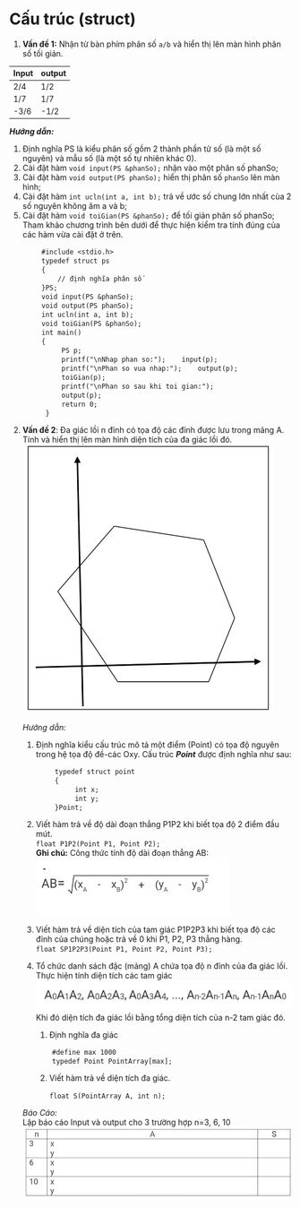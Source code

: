 # Cấu trúc (struct)

1. **Vấn đề 1:** Nhận từ bàn phím phân số ` a/b ` và hiển thị lên màn hình phân số tối giản. 

 Input | output 
--------- | -----------
2/4  | 1/2
1/7  | 1/7
-3/6  | -1/2


   **_Hướng dẫn:_**  
  1. Định nghĩa PS là kiểu phân số gồm 2 thành phần tử số (là một số nguyên) và mẫu số (là một số tự nhiên khác 0).
  2. Cài đặt hàm ` void input(PS &phanSo); ` nhận vào một phân số phanSo;
  3. Cài đặt hàm ` void output(PS phanSo); ` hiển thị phân số ` phanSo ` lên màn hình;
  4. Cài đặt hàm ` int ucln(int a, int b); ` trả về ước số chung lớn nhất cùa 2 số nguyên không âm a và b;
  5. Cài đặt hàm ` void toiGian(PS &phanSo); ` để tối giản phân số phanSo;
Tham khảo chương trình bên dưới để thực hiện kiểm tra tính đúng của các hàm vừa cài đặt ở trên.

```        
        #include <stdio.h>
        typedef struct ps
        {
		    // định nghĩa phân số
        }PS;
        void input(PS &phanSo);
        void output(PS phanSo);
        int ucln(int a, int b);
        void toiGian(PS &phanSo);
        int main()
        {
             PS p;
             printf("\nNhap phan so:");    input(p);
             printf("\nPhan so vua nhap:");    output(p);
             toiGian(p);
             printf("\nPhan so sau khi toi gian:");
             output(p);
             return 0;      
         }  
```
2. **Vấn đề 2**: Đa giác lồi n đỉnh có tọa độ các đỉnh được lưu trong mảng A. Tính và hiển thị lên màn hình diện tích của đa giác lồi đó.  
![cauTruc-vd2-1](/KiThuatLapTrinh/image/cautruc-vd2-1.jpg)

    _Hướng dẫn:_  

    1. Định nghĩa kiểu cấu trúc mô tả một điểm (Point) có tọa độ nguyên trong hệ tọa độ đề-các Oxy. Cấu trúc **_Point_** được định nghĩa như sau:
    ```
            typedef struct point
            {
                 int x;
                 int y;
            }Point; 
    ```  

    2. Viết hàm trả về độ dài đoạn thẳng P1P2 khi biết tọa độ 2 điểm đầu mút.  
` float P1P2(Point P1, Point P2); `  
**Ghi chú:** Công thức tính độ dài đoạn thẳng AB:
  ![cauTruc-vd2-2](/KiThuatLapTrinh/image/cautruc-vd2-2.jpg)

    3. Viết hàm trả về diện tích của tam giác P1P2P3 khi biết tọa độ các đỉnh của chúng hoặc trả về 0 khi P1, P2, P3 thẳng hàng.  
  ` float SP1P2P3(Point P1, Point P2, Point P3); `

    4. Tổ chức danh sách đặc (mảng) A chứa tọa độ n đỉnh của đa giác lồi. Thực hiện tính diện tích các tam giác  
    ![cautruc-vd2-4](/KiThuatLapTrinh/image/cautruc-vd2-4.jpg)  
    Khi đó diện tích đa giác lồi bằng tổng diện tích của n-2 tam giác đó.  
        1. Định nghĩa đa giác
        ```
            #define max 1000
            typedef Point PointArray[max];
        ```  

        2. Viết hàm trả về diện tích đa giác. 

            ` float S(PointArray A, int n); `

      _Báo Cáo:_  
Lập báo cáo Input và output cho 3 trường hợp n=3, 6, 10  
  ![cauTruc-vd2-3](/KiThuatLapTrinh/image/cautruc-vd2-3.jpg)